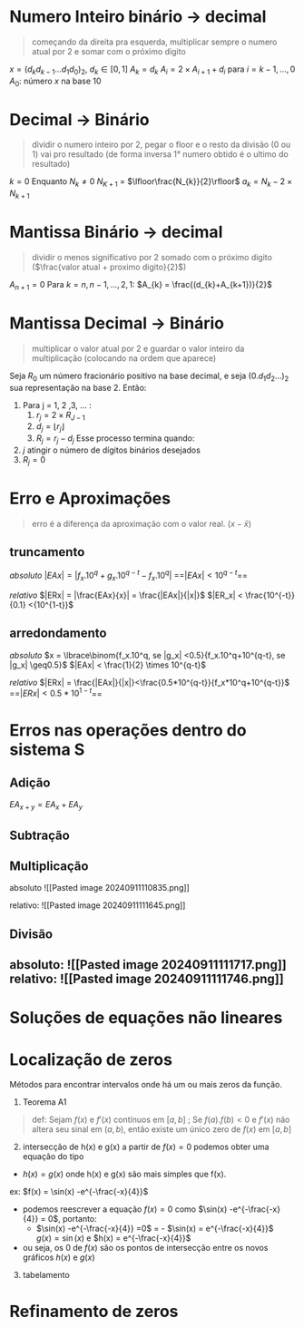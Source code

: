 # Numero Inteiro binário -> decimal
> começando da  direita pra esquerda, multiplicar sempre o numero atual por 2 e somar com o próximo digito

$x = (d_{k}d_{k-1}...d_{1}d_{0})_{2}$, $d_{k} \in [0,1]$
$A_{k} = d_{k}$
$A_{i} = 2 \times A_{i+1} + d_{i}$ para $i = k-1, ..., 0$
$A_{0}$: número $x$ na base 10

# Decimal -> Binário
> dividir o numero inteiro por 2, pegar o floor e o resto da divisão (0 ou 1) vai pro resultado (de forma inversa 1° numero obtido é o ultimo do resultado)

$k = 0$
Enquanto $N_{k} \neq 0$
	$N_{K+1}$ = $\lfloor\frac{N_{k}}{2}\rfloor$
$a_{k} = N_{k} - 2 \times N_{k+1}$

# Mantissa Binário -> decimal
> dividir o menos significativo por 2 somado com o próximo digito ($\frac{valor atual + proximo digito}{2}$)

$A_{n+1}= 0$
Para $k = n, n-1, ..., 2, 1$:
$A_{k} = \frac{(d_{k}+A_{k+1})}{2}$

# Mantissa Decimal -> Binário
> multiplicar o valor atual por 2 e guardar o valor inteiro da multiplicação (colocando na ordem que aparece)

Seja $R_{0}$ um número fracionário positivo na base decimal, e seja $(0.d_{1}d_{2}...)_{2}$ sua representação na base 2. Então:
1. Para j = 1, 2 ,3, ... :
	1. $r_{j} = 2 \times R_{J-1}$
	2. $d_{j} = \lfloor r_{j} \rfloor$ 
	3. $R_{j} = r_{j}-d_{j}$
Esse processo termina quando:
1. $j$ atingir o número de dígitos binários desejados
2. $R_{j} = 0$

# Erro e Aproximações
> erro é a diferença da aproximação com o valor real. ($x - \bar{x}$)
## truncamento
_absoluto_
$|EAx| = |f_x .10^q+g_x .10^{q-t}-f_x.10^q|$﻿
==$|EAx| < 10^{q-t}$==﻿

_relativo_
$|ERx| = |\frac{EAx}{x}| = \frac{|EAx|}{|x|}$﻿
$|ER_x| < \frac{10^{-t}}{0.1} <{10^{1-t}}$

## arredondamento
_absoluto_
$x = \lbrace\binom{f_x.10^q, se |g_x| <0.5}{f_x.10^q+10^{q-t}, se |g_x| \geq0.5}$﻿
$|EAx| < \frac{1}{2} \times 10^{q-t}$﻿

_relativo_
$|ERx| = \frac{|EAx|}{|x|}<\frac{0.5*10^{q-t}}{f_x*10^q+10^{q-t}}$﻿
==$|ERx| < 0.5*10^{1-t}$==﻿

# Erros nas operações dentro do sistema S

## Adição
$EA_{x+y} = EA _x +EA_y$


## Subtração
## Multiplicação
absoluto
![[Pasted image 20240911110835.png]]

relativo:
![[Pasted image 20240911111645.png]]
## Divisão
absoluto:
 ![[Pasted image 20240911111717.png]]
relativo:
 ![[Pasted image 20240911111746.png]]
---
# Soluções de equações não lineares

# Localização de zeros
Métodos para encontrar intervalos onde há um ou mais zeros da função.

1. Teorema A1
> def: Sejam $f(x)$ e $f'(x)$ contínuos em $[a,b]$ ; Se $f(a) . f(b) \lt 0$  e $f'(x)$ não altera seu sinal em $(a,b)$, então existe um único zero de $f(x)$ em $[a,b]$

2. intersecção de h(x) e g(x) 
a partir de $f(x) = 0$ podemos obter uma equação do tipo 
- $h(x) = g(x)$
onde h(x) e g(x) são mais simples que f(x).

ex: $f(x) = \sin(x) -e^{-\frac{-x}{4}}$   
- podemos reescrever a equação $f(x) = 0$ como $\sin(x) -e^{-\frac{-x}{4}} = 0$, portanto: 
	- $\sin(x) -e^{-\frac{-x}{4}} =0$ = - $\sin(x) = e^{-\frac{-x}{4}}$    
	$g(x)	 = \sin(x)$ e $h(x) = e^{-\frac{-x}{4}}$
- ou seja, os 0 de $f(x)$ são os pontos de intersecção entre os novos gráficos  $h(x)$ e $g(x)$

3. tabelamento

# Refinamento de zeros

